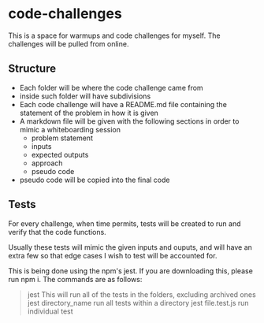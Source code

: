 # code-challenges
This is a space for warmups and code challenges for myself. The challenges will be pulled from online.

## Structure
- Each folder will be where the code challenge came from
- inside such folder will have subdivisions
- Each code challenge will have a README.md file containing the statement of the problem in how it is given
- A markdown file will be given with the following sections in order to mimic a whiteboarding session
  - problem statement
  - inputs
  - expected outputs
  - approach
  - pseudo code
- pseudo code will be copied into the final code

## Tests
For every challenge, when time permits, tests will be created to run and verify that the code functions.

Usually these tests will mimic the given inputs and ouputs, and will have an extra few so that edge cases I wish to test will be accounted for.

This is being done using the npm's jest. If you are downloading this, please run npm i. The commands are as follows:

>jest 
  This will run all of the tests in the folders, excluding archived ones
> jest directory_name
  run all tests within a directory
> jest file.test.js
  run individual test
